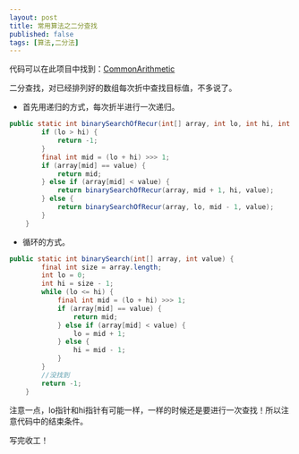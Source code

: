```yaml
---
layout: post
title: 常用算法之二分查找
published: false
tags: [算法,二分法]
---
```


代码可以在此项目中找到：[CommonArithmetic](https://github.com/Kyson/CommonArithmetic)

二分查找，对已经排列好的数组每次折中查找目标值，不多说了。

- 首先用递归的方式，每次折半进行一次递归。

```java
public static int binarySearchOfRecur(int[] array, int lo, int hi, int value) {
        if (lo > hi) {
            return -1;
        }
        final int mid = (lo + hi) >>> 1;
        if (array[mid] == value) {
            return mid;
        } else if (array[mid] < value) {
            return binarySearchOfRecur(array, mid + 1, hi, value);
        } else {
            return binarySearchOfRecur(array, lo, mid - 1, value);
        }
    }
```

- 循环的方式。

```java
public static int binarySearch(int[] array, int value) {
        final int size = array.length;
        int lo = 0;
        int hi = size - 1;
        while (lo <= hi) {
            final int mid = (lo + hi) >>> 1;
            if (array[mid] == value) {
                return mid;
            } else if (array[mid] < value) {
                lo = mid + 1;
            } else {
                hi = mid - 1;
            }
        }
        //没找到
        return -1;
    }
```

注意一点，lo指针和hi指针有可能一样，一样的时候还是要进行一次查找！所以注意代码中的结束条件。

写完收工！